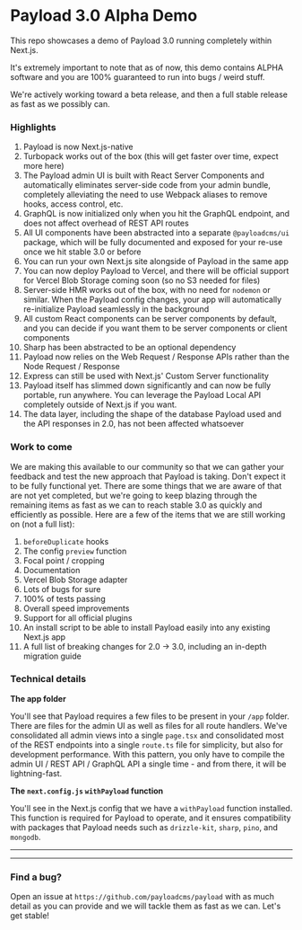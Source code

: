 # Payload 3.0 Alpha Demo

This repo showcases a demo of Payload 3.0 running completely within Next.js.

It's extremely important to note that as of now, this demo contains ALPHA software and you are 100% guaranteed to run into bugs / weird stuff.

We're actively working toward a beta release, and then a full stable release as fast as we possibly can.

### Highlights

1. Payload is now Next.js-native
2. Turbopack works out of the box (this will get faster over time, expect more here)
3. The Payload admin UI is built with React Server Components and automatically eliminates server-side code from your admin bundle, completely alleviating the need to use Webpack aliases to remove hooks, access control, etc.
4. GraphQL is now initialized only when you hit the GraphQL endpoint, and does not affect overhead of REST API routes
5. All UI components have been abstracted into a separate `@payloadcms/ui` package, which will be fully documented and exposed for your re-use once we hit stable 3.0 or before
6. You can run your own Next.js site alongside of Payload in the same app
7. You can now deploy Payload to Vercel, and there will be official support for Vercel Blob Storage coming soon (so no S3 needed for files)
8. Server-side HMR works out of the box, with no need for `nodemon` or similar. When the Payload config changes, your app will automatically re-initialize Payload seamlessly in the background
9. All custom React components can be server components by default, and you can decide if you want them to be server components or client components
10. Sharp has been abstracted to be an optional dependency
11. Payload now relies on the Web Request / Response APIs rather than the Node Request / Response
12. Express can still be used with Next.js' Custom Server functionality
13. Payload itself has slimmed down significantly and can now be fully portable, run anywhere. You can leverage the Payload Local API completely outside of Next.js if you want.
14. The data layer, including the shape of the database Payload used and the API responses in 2.0, has not been affected whatsoever

### Work to come

We are making this available to our community so that we can gather your feedback and test the new approach that Payload is taking. Don't expect it to be fully functional yet. There are some things that we are aware of that are not yet completed, but we're going to keep blazing through the remaining items as fast as we can to reach stable 3.0 as quickly and efficiently as possible. Here are a few of the items that we are still working on (not a full list):

1. `beforeDuplicate` hooks
2. The config `preview` function
3. Focal point / cropping
4. Documentation
5. Vercel Blob Storage adapter
6. Lots of bugs for sure
7. 100% of tests passing
8. Overall speed improvements
9. Support for all official plugins
10. An install script to be able to install Payload easily into any existing Next.js app
11. A full list of breaking changes for 2.0 -> 3.0, including an in-depth migration guide

### Technical details

**The app folder**

You'll see that Payload requires a few files to be present in your `/app` folder. There are files for the admin UI as well as files for all route handlers. We've consolidated all admin views into a single `page.tsx` and consolidated most of the REST endpoints into a single `route.ts` file for simplicity, but also for development performance. With this pattern, you only have to compile the admin UI / REST API / GraphQL API a single time - and from there, it will be lightning-fast.

**The `next.config.js` `withPayload` function**

You'll see in the Next.js config that we have a `withPayload` function installed. This function is required for Payload to operate, and it ensures compatibility with packages that Payload needs such as `drizzle-kit`, `sharp`, `pino`, and `mongodb`.

---

---

### Find a bug?

Open an issue at `https://github.com/payloadcms/payload` with as much detail as you can provide and we will tackle them as fast as we can. Let's get stable!
